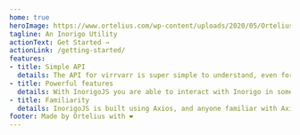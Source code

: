 ```yaml
---
home: true
heroImage: https://www.ortelius.com/wp-content/uploads/2020/05/Ortelius-logo-black.png
tagline: An Inorigo Utility
actionText: Get Started →
actionLink: /getting-started/
features:
- title: Simple API
  details: The API for virrvarr is super simple to understand, even for the novice. You will be up and running in just one minute.
- title: Powerful features
  details: With InorigoJS you are able to interact with Inorigo in some really cool ways. The sky's the limit!
- title: Familiarity
  details: InorigoJS is built using Axios, and anyone familiar with Axios will be able to understand the output from the API functions.
footer: Made by Ortelius with ❤️
---
```

